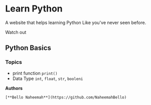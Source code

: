# Learn Python
A website that helps learning Python Like you've never seen before.

Watch out

## Python Basics
### Topics
* print function `print()`
* Data Type `int`, `float`, `str`, `booleni`

**Authors**

``` [**Bello Naheemah**](https://github.com/NaheemahBello) ```
